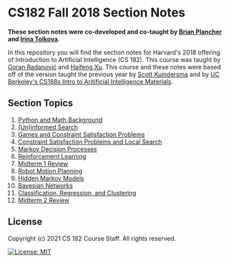 # CS182 Fall 2018 Section Notes

**These section notes were co-developed and co-taught by [Brian Plancher](https://brianplancher.com/) and [Irina Tolkova](https://avokloti.github.io/).**

In this repository you will find the section notes for Harvard's 2018 offering of Introduction to Artificial Intelligence (CS 182). This course was taught by [Goran Radanović](https://people.mpi-sws.org/~gradanovic/) and [Haifeng Xu](https://www.haifeng-xu.com/). This course and these notes were based off of the version taught the previous year by [Scott Kuindersma](https://scottk.seas.harvard.edu/) and by [UC Berkeley's CS188x Intro to Aritificial Intelligence Materials](http://ai.berkeley.edu/home.html).

## Section Topics
1. [Python and Math Background](Section_01)
2. [(Un)informed Search](Section_02)
3. [Games and Constraint Satisfaction Problems](Section_03)
4. [Constraint Satisfaction Problems and Local Search](Section_04)
5. [Markov Decision Processes](Section_05)
6. [Reinforcement Learning](Section_06)
7. [Midterm 1 Review](Section_07)
8. [Robot Motion Planning](Section_08)
9. [Hidden Markov Models](Section_09)
10. [Bayesian Networks](Section_10)
11. [Classification, Regression, and Clustering](Section_11)
12. [Midterm 2 Review](Section_12)

## License

Copyright (c) 2021 CS 182 Course Staff. All rights reserved.

[![License: MIT](https://img.shields.io/badge/License-MIT-yellow.svg)](https://opensource.org/licenses/MIT)